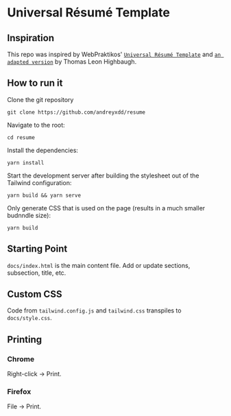 # Universal Résumé Template

## Inspiration

This repo was inspired by WebPraktikos' [`Universal Résumé Template`](https://github.com/WebPraktikos/universal-resume) and [`an
adapted version`](https://github.com/Thomashighbaugh/resume) by Thomas Leon Highbaugh.

## How to run it
Clone the git repository 
```
git clone https://github.com/andreyxdd/resume
```

Navigate to the root:

```
cd resume
```

Install the dependencies:

```
yarn install
```

Start the development server after building the stylesheet out of the Tailwind configuration:

```
yarn build && yarn serve
```

Only generate CSS that is used on the page (results in a much smaller budnndle size):

```
yarn build
```


## Starting Point

`docs/index.html` is the main content file. Add or update sections, subsection, title, etc.


## Custom CSS

Code from `tailwind.config.js` and `tailwind.css` transpiles to `docs/style.css`.


## Printing

### Chrome

Right-click → Print.  

### Firefox

File → Print.

